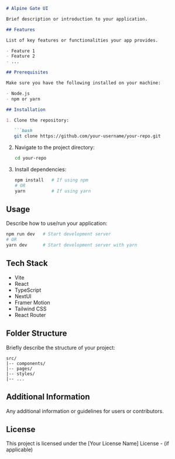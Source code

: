 ```markdown
# Alpine Gate UI

Brief description or introduction to your application.

## Features

List of key features or functionalities your app provides.

- Feature 1
- Feature 2
- ...

## Prerequisites

Make sure you have the following installed on your machine:

- Node.js
- npm or yarn

## Installation

1. Clone the repository:

   ```bash
   git clone https://github.com/your-username/your-repo.git
   ```

2. Navigate to the project directory:

   ```bash
   cd your-repo
   ```

3. Install dependencies:

   ```bash
   npm install   # If using npm
   # OR
   yarn          # If using yarn
   ```

## Usage

Describe how to use/run your application:

```bash
npm run dev   # Start development server
# OR
yarn dev      # Start development server with yarn
```

## Tech Stack

- Vite
- React
- TypeScript
- NextUI
- Framer Motion
- Tailwind CSS
- React Router

## Folder Structure

Briefly describe the structure of your project:

```
src/
|-- components/
|-- pages/
|-- styles/
|-- ...
```

## Additional Information

Any additional information or guidelines for users or contributors.

## License

This project is licensed under the [Your License Name] License - (if applicable)
